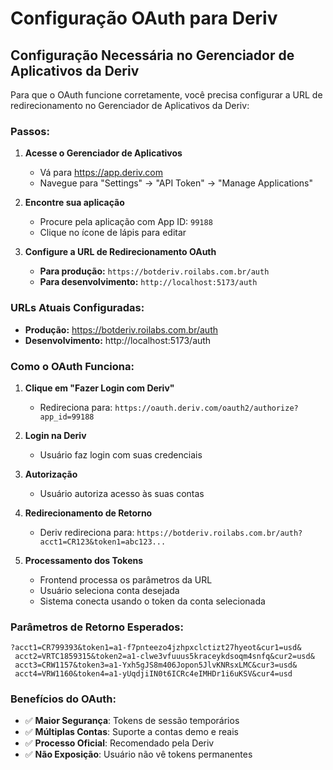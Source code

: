 # Configuração OAuth para Deriv

## Configuração Necessária no Gerenciador de Aplicativos da Deriv

Para que o OAuth funcione corretamente, você precisa configurar a URL de redirecionamento no Gerenciador de Aplicativos da Deriv:

### Passos:

1. **Acesse o Gerenciador de Aplicativos**
   - Vá para https://app.deriv.com
   - Navegue para "Settings" → "API Token" → "Manage Applications"

2. **Encontre sua aplicação**
   - Procure pela aplicação com App ID: `99188`
   - Clique no ícone de lápis para editar

3. **Configure a URL de Redirecionamento OAuth**
   - **Para produção:** `https://botderiv.roilabs.com.br/auth`
   - **Para desenvolvimento:** `http://localhost:5173/auth`

### URLs Atuais Configuradas:
- **Produção:** https://botderiv.roilabs.com.br/auth
- **Desenvolvimento:** http://localhost:5173/auth

### Como o OAuth Funciona:

1. **Clique em "Fazer Login com Deriv"**
   - Redireciona para: `https://oauth.deriv.com/oauth2/authorize?app_id=99188`

2. **Login na Deriv**
   - Usuário faz login com suas credenciais

3. **Autorização**
   - Usuário autoriza acesso às suas contas

4. **Redirecionamento de Retorno**
   - Deriv redireciona para: `https://botderiv.roilabs.com.br/auth?acct1=CR123&token1=abc123...`

5. **Processamento dos Tokens**
   - Frontend processa os parâmetros da URL
   - Usuário seleciona conta desejada
   - Sistema conecta usando o token da conta selecionada

### Parâmetros de Retorno Esperados:

```
?acct1=CR799393&token1=a1-f7pnteezo4jzhpxclctizt27hyeot&cur1=usd&
 acct2=VRTC1859315&token2=a1-clwe3vfuuus5kraceykdsoqm4snfq&cur2=usd&
 acct3=CRW1157&token3=a1-Yxh5gJS8m406Jopon5JlvKNRsxLMC&cur3=usd&
 acct4=VRW1160&token4=a1-yUqdjiIN0t6ICRc4eIMHDr1i6uKSV&cur4=usd
```

### Benefícios do OAuth:

- ✅ **Maior Segurança**: Tokens de sessão temporários
- ✅ **Múltiplas Contas**: Suporte a contas demo e reais
- ✅ **Processo Oficial**: Recomendado pela Deriv
- ✅ **Não Exposição**: Usuário não vê tokens permanentes